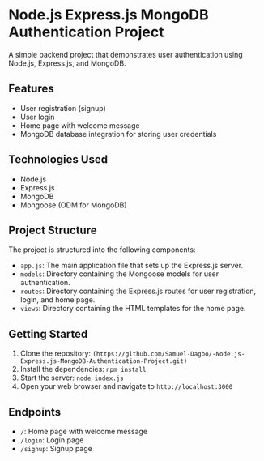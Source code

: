 # Node.js Express.js MongoDB Authentication Project

A simple backend project that demonstrates user authentication using Node.js, Express.js, and MongoDB.

## Features
* User registration (signup)
* User login
* Home page with welcome message
* MongoDB database integration for storing user credentials

## Technologies Used
* Node.js
* Express.js
* MongoDB
* Mongoose (ODM for MongoDB)

## Project Structure
The project is structured into the following components:

* `app.js`: The main application file that sets up the Express.js server.
* `models`: Directory containing the Mongoose models for user authentication.
* `routes`: Directory containing the Express.js routes for user registration, login, and home page.
* `views`: Directory containing the HTML templates for the home page.

## Getting Started
1. Clone the repository: `(https://github.com/Samuel-Dagbo/-Node.js-Express.js-MongoDB-Authentication-Project.git)`
2. Install the dependencies: `npm install`
3. Start the server: `node index.js`
4. Open your web browser and navigate to `http://localhost:3000`

## Endpoints
* `/`: Home page with welcome message
* `/login`: Login page
* `/signup`: Signup page
